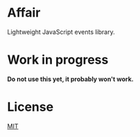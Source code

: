 # Affair
Lightweight JavaScript events library.

# Work in progress
**Do not use this yet, it probably won't work.**

# License
[MIT](http://jbrooksuk.mit-license.org)